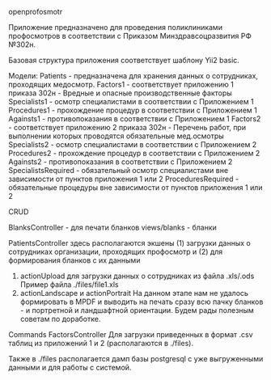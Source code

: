 openprofosmotr

Приложение предназначено для проведения поликлиниками профосмотров в соответствии с Приказом Минздравсоцразвития РФ №302н.

Базовая структура приложения соответствует шаблону Yii2 basic.

Модели:
Patients - предназначена для хранения данных о сотрудниках, проходящих медосмотр.
Factors1 - соответствует приложению 1 приказа 302н - Вредные и опасные производственные факторы
Specialists1 - осмотр специалистами в соответствии с Приложением 1
Procedures1 - прохождение процедур в соответствии с Приложением 1
Againsts1 - противопоказания в соответствии с Приложением 1
Factors2 - соответствует приложению 2 приказа 302н - Перечень работ, при выполнении которых проводятся обязательные мед.осмотры
Specialists2 - осмотр специалистами в соответствии с Приложением 2
Procedures2 - прохождение процедур в соответствии с Приложением 2
Againsts2 - противопоказания в соответствии с Приложением 2
SpecialistsRequired - обязательный осмотр специалистами вне зависимости от пунктов приложения 1 или 2
ProceduresRequired - обязательные процедуры вне зависимости от пунктов приложения 1 или 2

CRUD

BlanksController - для печати бланков
views/blanks - бланки

PatientsController
здесь располагаются экшены (1) загрузки данных о сотрудниках организации, проходящих профосмотр и (2) для формирования бланков с их данными
1) actionUpload
для загрузки данных о сотрудниках из файла .xls/.ods
Пример файла ./files/file1.xls
2) actionLandscape и actionPortrait
На данном этапе нам не удалось формировать в MPDF и выводить на печать сразу всю пачку бланков - и портретной и ландшафтной ориентации.
Будем рады полезным советам по доработке.

Commands
FactorsController
Для загрузки приведенных в формат .csv таблиц из приложений 1 и 2 (располагаются в ./files).

Также в ./files располагается дамп базы postgresql с уже выгруженными данными и для работы с системой. 